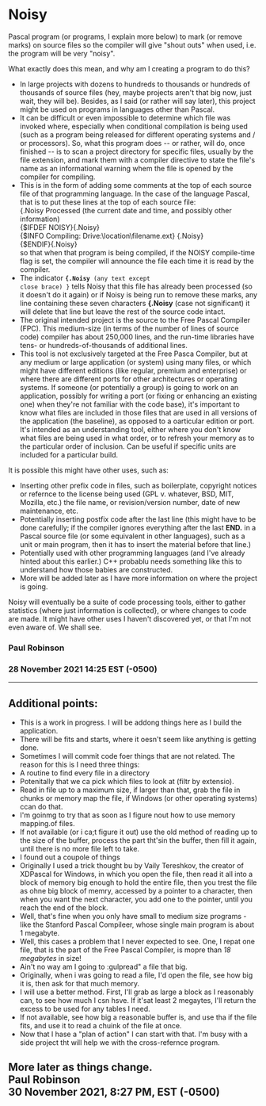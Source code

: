 # Noisy
Pascal program (or programs, I explain more below) to mark (or remove marks) on 
source files so the compiler will give "shout outs" when used, i.e. the program
will be very "noisy".

What exactly does this mean, and why am I creating a program to do this? 
* In large projects with dozens to hundreds to thousands or hundreds of 
thousands of source files (hey, maybe projects aren't that big now, just wait, 
they will be). Besides, as I said (or rather will say later), this project might 
be used on programs in languages other than Pascal.
* It can be difficult or even impossible to determine which file was invoked 
where, especially when conditional compilation is being used (such as a program 
being released for different operating systems and / or processors). So, what 
this program does -- or rather, will do, once finished -- is to scan a project 
directory for specific files, usually by the file extension, and mark them with 
a compiler directive to state the file's name as an informational warning whem 
the file is opened by the compiler for compiling. 
* This is in the form of adding some comments at the top of each source file of 
that programming language. In the case of the language Pascal, that is to put 
these lines at the top of each source file:  
\{.Noisy Processed (the current date and time, and possibly other information)  
\{$IFDEF NOISY}\{.Noisy}  
\{$INFO Compiling: Drive:\\location\\filename.ext} \{.Noisy}  
\{$ENDIF}\{.Noisy}  
so that when that program is being compiled, if the NOISY compile-time flag is set, the 
compiler will announce the file each time it is read by the compiler. 
* The indicator <b><code>{.Noisy</code></b><code> (any text except close brace) }</code> 
tells Noisy that this file has already been processed (so it doesn't do it again) or if 
Noisy is being run to remove these marks, any line containing these seven characters 
<b>{.Noisy</b> (case not significant) it will delete that line but leave the rest of the 
source code intact.
* The original intended project is the source to the Free Pascal Compiler (FPC). This 
medium-size (in terms of the number of lines of source code) compiler has about 250,000 
lines, and the run-time libraries have tens- or hundreds-of-thousands of additional 
lines. 
* This tool is not exclusively targeted at the Free Pasca Compiler, but at any medium or
large application (or system) using many files, or which might have different editions 
(like regular, premium and enterprise) or where there are different ports for other 
architectures or operating systems. If someone (or potentially a group) is going to work 
on an application, possibly for writing a port (or fixing or enhancing an existing one) 
when they're not familiar with the code base), it's important to know what files are 
included in those files that are used in all versions of the application (the baseline), 
as opposed to a oarticular edition or port. It's intended as an understanding tool, either 
where you don't know what files are being used in what order, or to refresh your memory as 
to the particular order of inclusion. Can be useful if specific units are included for a 
particular build.

It is possible this might have other uses, such as: 
* Inserting other prefix code in files, such as boilerplate, copyright notices or 
refernce to the license being used (GPL v. whatever, BSD, MIT, Mozilla, etc.) the 
file name, or revision/version number, date of new maintenance, etc. 
* Potentially inserting postfix code after the last line (this might have to be done 
carefully; if the compiler ignores everything after the last <b>END.</B> in a Pascal
source file (or some equivalent in other languages), such as a unit or main program, 
then it has to insert the material before that line.)
* Potentially used with other programming languages (and I've already hinted about 
this earlier.) C++ probablu needs something like this to understand how those babies
are constructed.
* More will be added later as I have more information on where the project is going.

Noisy will eventually be a suite of code processing tools, either to gather statistics 
(where just information is collected}, or where changes to code are made. It might have 
other uses I haven't discovered yet, or that I'm not even aware of. We shall see.

### Paul Robinson<br/>
### 28 November 2021 14:25 EST (-0500)

----------------------------------------------
## Additional points:
* This is a work in progress. I will be addong things here as I build the application.
* There will be fits and starts, where it oesn't seem like anything is getting done.
* Sometimes I will commit code foer things that are not related. The reason for this is I need three things:
* A routine to find every file in a directory 
* Potenitally that we ca pick which files to look at (filtr by extensio).
* Read in file up to a maximum size, if larger than that, grab the file in chunks or memory map the file, if Windows (or other operating systems) ccan do that. 
* I'm goinmg to try that as soon as I figure nout how to use memory mapping.of files.
* If not available (or i ca;t figure it out) use the old method of reading up to the size of the buffer, process the part tht'sin the buffer, then fill it again, until there is no more file left to take.
* I found out a coupole of things
* Originally I used a trick thought bu by Vaily Tereshkov, the creator of XDPascal for Windows, in which you open the file, then read it all into a block of memory big enough to hold the entire file, then you trest the file as ohne big block of memry, accessed by a pointer to a character, then when you want the next character, you add one to the pointer, until you reach the end of the block.
* Well, that's fine when you only have small to medium size programs - like the Stanford Pascal Compileer, whose single main program is about 1 megabyte. 
* Well, this cases a problem that I never expected to see. One, I repat one file, that is the part of the Free Pascal Compiler, is mopre than _18 megabytes_ in size! 
* Ain't no way am I going to :gulpread" a file that big.
* Originally, when i was going to read a file, I'd open the file, see how big it is, then ask for that much memory.
* I will use a better method. First, I'll grab as large a block as I reasonably can, to see how much I csn hsve. If it'sat least 2 megaytes, I'll return the excess to be used for any tables I need.
* If not available, see how big a reasonable buffer is, and use tha if the file fits, and use it to read a chuink of the file at once.
* Now that I hase a "plan of action" I can start with that. I'm busy with a side project tht will help we with the cross-refernce  program.

More later as things change.   
Paul Robinson   
30 November 2021, 8:27 PM, EST (-0500)
----------------------------------------------
